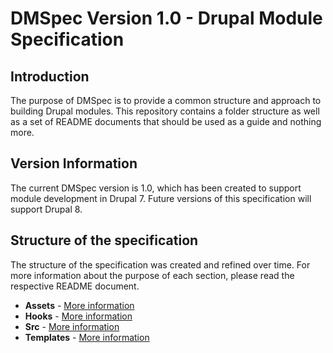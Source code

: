 # DMSpec Version 1.0 - Drupal Module Specification

## Introduction
The purpose of DMSpec is to provide a common structure and approach to building
Drupal modules. This repository contains a folder structure as well as a set of
README documents that should be used as a guide and nothing more.

## Version Information
The current DMSpec version is 1.0, which has been created to support module
development in Drupal 7. Future versions of this specification will support
Drupal 8.

## Structure of the specification
The structure of the specification was created and refined over time. For more
information about the purpose of each section, please read the respective
README document.

* **Assets** - [More information](https://github.com/briward/dmspec/blob/develop/assets/README.md)
* **Hooks** - [More information](https://github.com/briward/dmspec/blob/develop/hooks/README.md)
* **Src** - [More information](https://github.com/briward/dmspec/blob/develop/src/README.md)
* **Templates** - [More information](https://github.com/briward/dmspec/blob/develop/templates/README.md)
